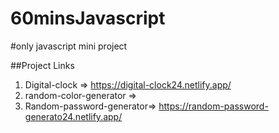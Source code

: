 # 60minsJavascript
#only javascript mini project


##Project Links

1. Digital-clock =>  https://digital-clock24.netlify.app/
2. random-color-generator =>
3. Random-password-generator=>  https://random-password-generato24.netlify.app/
